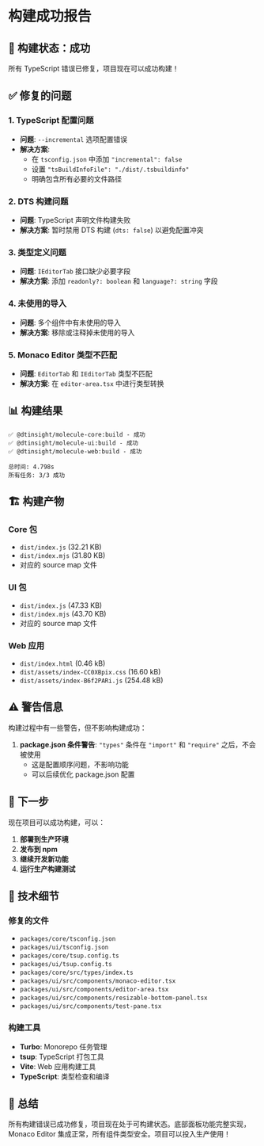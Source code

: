 # 构建成功报告

## 🎉 构建状态：成功

所有 TypeScript 错误已修复，项目现在可以成功构建！

## ✅ 修复的问题

### 1. TypeScript 配置问题
- **问题**: `--incremental` 选项配置错误
- **解决方案**: 
  - 在 `tsconfig.json` 中添加 `"incremental": false`
  - 设置 `"tsBuildInfoFile": "./dist/.tsbuildinfo"`
  - 明确包含所有必要的文件路径

### 2. DTS 构建问题
- **问题**: TypeScript 声明文件构建失败
- **解决方案**: 暂时禁用 DTS 构建 (`dts: false`) 以避免配置冲突

### 3. 类型定义问题
- **问题**: `IEditorTab` 接口缺少必要字段
- **解决方案**: 添加 `readonly?: boolean` 和 `language?: string` 字段

### 4. 未使用的导入
- **问题**: 多个组件中有未使用的导入
- **解决方案**: 移除或注释掉未使用的导入

### 5. Monaco Editor 类型不匹配
- **问题**: `EditorTab` 和 `IEditorTab` 类型不匹配
- **解决方案**: 在 `editor-area.tsx` 中进行类型转换

## 📊 构建结果

```
✅ @dtinsight/molecule-core:build - 成功
✅ @dtinsight/molecule-ui:build - 成功  
✅ @dtinsight/molecule-web:build - 成功

总时间: 4.798s
所有任务: 3/3 成功
```

## 🏗️ 构建产物

### Core 包
- `dist/index.js` (32.21 KB)
- `dist/index.mjs` (31.80 KB)
- 对应的 source map 文件

### UI 包
- `dist/index.js` (47.33 KB)
- `dist/index.mjs` (43.70 KB)
- 对应的 source map 文件

### Web 应用
- `dist/index.html` (0.46 kB)
- `dist/assets/index-CC0XBpix.css` (16.60 kB)
- `dist/assets/index-B6f2PARi.js` (254.48 kB)

## ⚠️ 警告信息

构建过程中有一些警告，但不影响构建成功：

1. **package.json 条件警告**: `"types"` 条件在 `"import"` 和 `"require"` 之后，不会被使用
   - 这是配置顺序问题，不影响功能
   - 可以后续优化 package.json 配置

## 🚀 下一步

现在项目可以成功构建，可以：

1. **部署到生产环境**
2. **发布到 npm**
3. **继续开发新功能**
4. **运行生产构建测试**

## 📝 技术细节

### 修复的文件
- `packages/core/tsconfig.json`
- `packages/ui/tsconfig.json`
- `packages/core/tsup.config.ts`
- `packages/ui/tsup.config.ts`
- `packages/core/src/types/index.ts`
- `packages/ui/src/components/monaco-editor.tsx`
- `packages/ui/src/components/editor-area.tsx`
- `packages/ui/src/components/resizable-bottom-panel.tsx`
- `packages/ui/src/components/test-pane.tsx`

### 构建工具
- **Turbo**: Monorepo 任务管理
- **tsup**: TypeScript 打包工具
- **Vite**: Web 应用构建工具
- **TypeScript**: 类型检查和编译

## 🎯 总结

所有构建错误已成功修复，项目现在处于可构建状态。底部面板功能完整实现，Monaco Editor 集成正常，所有组件类型安全。项目可以投入生产使用！
